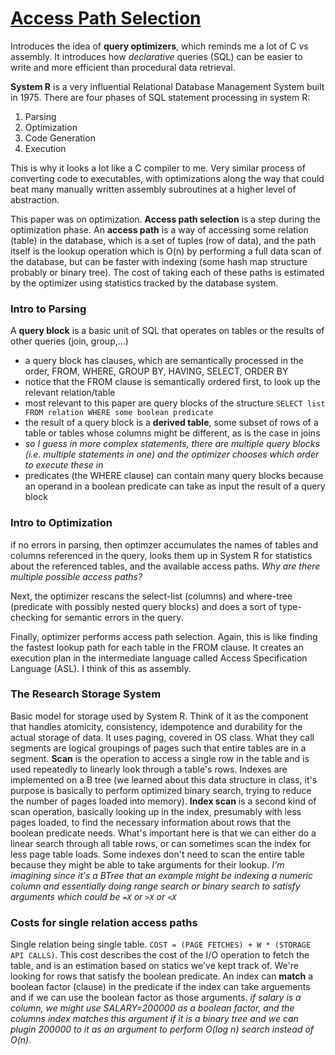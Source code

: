 # [Access Path Selection](http://www.inf.ed.ac.uk/teaching/courses/adbs/AccessPath.pdf)
Introduces the idea of **query optimizers**, which reminds me a lot of C vs assembly. It introduces how *declarative* queries (SQL) can be easier to write and more efficient than procedural data retrieval. 

**System R** is a very influential Relational Database Management System built in 1975. There are four phases of SQL statement processing in system R:

1. Parsing
2. Optimization
3. Code Generation 
4. Execution

This is why it looks a lot like a C compiler to me. Very similar process of converting code to executables, with optimizations along the way that could beat many manually written assembly subroutines at a higher level of abstraction.

This paper was on optimization. **Access path selection** is a step during the optimization phase. An **access path** is a way of accessing some relation (table) in the database, which is a set of tuples (row of data), and the path itself is the lookup operation which is O(n) by performing a full data scan of the database, but can be faster with indexing (some hash map structure probably or binary tree). The cost of taking each of these paths is estimated by the optimizer using statistics tracked by the database system. 

### Intro to Parsing
A **query block** is a basic unit of SQL that operates on tables or the results of other queries (join, group,...)
- a query block has clauses, which are semantically processed in the order, FROM, WHERE, GROUP BY, HAVING, SELECT, ORDER BY
- notice that the FROM clause is semantically ordered first, to look up the relevant relation/table
- most relevant to this paper are query blocks of the structure `SELECT list FROM relation WHERE some boolean predicate`
- the result of a query block is a **derived table**, some subset of rows of a table or tables whose columns might be different, as is the case in joins
- *so I guess in more complex statements, there are multiple query blocks (i.e. multiple statements in one) and the optimizer chooses which order to execute these in*
- predicates (the WHERE clause) can contain many query blocks because an operand in a boolean predicate can take as input the result of a query block

### Intro to Optimization
if no errors in parsing, then optimzer accumulates the names of tables and columns referenced in the query, looks them up in System R for statistics about the referenced tables, and the available access paths. *Why are there multiple possible access paths?*

Next, the optimizer rescans the select-list (columns) and where-tree (predicate with possibly nested query blocks) and does a sort of type-checking for semantic errors in the query.

Finally, optimizer performs access path selection. Again, this is like finding the fastest lookup path for each table in the FROM clause. It creates an execution plan in the intermediate language called Access Specification Language (ASL). I think of this as assembly. 

### The Research Storage System
Basic model for storage used by System R. Think of it as the component that handles atomicity, consistency, idempotence and durability for the actual storage of data. It uses paging, covered in OS class. What they call segments are logical groupings of pages such that entire tables are in a segment. **Scan** is the operation to access a single row in the table and is used repeatedly to linearly look through a table's rows. Indexes are implemented on a B tree (we learned about this data structure in class, it's purpose is basically to perform optimized binary search, trying to reduce the number of pages loaded into memory). **Index scan** is a second kind of scan operation, basically looking up in the index, presumably with less pages loaded, to find the necessary information about rows that the boolean predicate needs. What's important here is that we can either do a linear search through all table rows, or can sometimes scan the index for less page table loads. Some indexes don't need to scan the entire table because they might be able to take arguments for their lookup. *I'm imagining since it's a BTree that an example might be indexing a numeric column and essentially doing range search or binary search to satisfy arguments which could be `=X` or `>X` or `<X`*

### Costs for single relation access paths
Single relation being single table. `COST = (PAGE FETCHES) + W * (STORAGE API CALLS)`. This cost describes the cost of the I/O operation to fetch the table, and is an estimation based on statics we've kept track of. We're looking for rows that satisfy the boolean predicate. An index can **match** a boolean factor (clause) in the predicate if the index can take arguements and if we can use the boolean factor as those arguments. *if salary is a column, we might use SALARY=200000 as a boolean factor, and the columns index matches this argument if it is a binary tree and we can plugin 200000 to it as an argument to perform O(log n) search instead of O(n)*.

